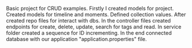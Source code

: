 Basic project for CRUD examples. Firstly I created models for project. Created models for timeline and moments. Defined collection values. After created repo files for interact with dbs. In the controller files created endpoints for create, delete, update, search for tags and read. In service folder created a sequence for ID incrementing. In the end connected database with our application "application.properties" file.